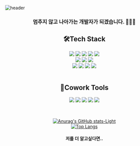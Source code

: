 
![header](https://capsule-render.vercel.app/api?type=waving&color=auto&height=300&section=header&text=Hi👋🏻%20I'm%20YOONJI&fontSize=50&fontColor=auto&animation=fadeIn)

<div align="center">
  
### 멈추지 않고 나아가는 개발자가 되겠습니다. 👩🏻‍💻
  
  

## 🛠️Tech Stack
  <img src="https://img.shields.io/badge/html5-E34F26?style=for-the-badge&logo=html5&logoColor=white"> 
  <img src="https://img.shields.io/badge/css-1572B6?style=for-the-badge&logo=css3&logoColor=white"> 
  <img src="https://img.shields.io/badge/javascript-F7DF1E?style=for-the-badge&logo=javascript&logoColor=black">
  <img src="https://img.shields.io/badge/react-61DAFB?style=for-the-badge&logo=react&logoColor=black"> 
  <img src="https://img.shields.io/badge/Redux-764ABC?style=for-the-badge&logo=Redux&logoColor=white"> 
 <br/> 
  <img src="https://img.shields.io/badge/TypeScript-3178C6?style=for-the-badge&logo=TypeScript&logoColor=white">   
  <img src="https://img.shields.io/badge/fontawesome-339AF0?style=for-the-badge&logo=fontawesome&logoColor=white"> 
  <img src="https://img.shields.io/badge/styledcomponents-DB7093?style=for-the-badge&logo=styled-components&logoColor=white"> 

 <br/>  
  <img src="https://img.shields.io/badge/mongoDB-47A248?style=for-the-badge&logo=MongoDB&logoColor=white"> 
  <img src="https://img.shields.io/badge/node.js-339933?style=for-the-badge&logo=Node.js&logoColor=white"> 
  <img src="https://img.shields.io/badge/express-000000?style=for-the-badge&logo=express&logoColor=white"> 
  <img src="https://img.shields.io/badge/Realm-39477F?style=for-the-badge&logo=Realm&logoColor=white"> 
 <br/> 
 <br/> 
  
## 👫Cowork Tools
  <img src="https://img.shields.io/badge/Confluence-172B4D?style=for-the-badge&logo=Confluence&logoColor=white"> 
  <img src="https://img.shields.io/badge/Jira-0052CC?style=for-the-badge&logo=Jira&logoColor=white"> 
  <img src="https://img.shields.io/badge/Slack-4A154B?style=for-the-badge&logo=Slack&logoColor=white"> 
  <img src="https://img.shields.io/badge/Notion-000000?style=for-the-badge&logo=Notion&logoColor=white"> 
  <img src="https://img.shields.io/badge/Figma-F24E1E?style=for-the-badge&logo=Figma&logoColor=white">

 <br/> 
 <br/> 
 <br/> 
  
  [![Anurag's GitHub stats-Light](https://github-readme-stats.vercel.app/api?username=yoonzet&show_icons=true&theme=default#gh-light-mode-only)](https://github.com/anuraghazra/github-readme-stats#gh-light-mode-only)  
[![Top Langs](https://github-readme-stats.vercel.app/api/top-langs/?username=yoonzet&layout=compact)](https://github.com/anuraghazra/github-readme-stats)

#### 저를 더 알고싶다면..
  
</div>  



<!--
**yoonzet/yoonzet** is a ✨ _special_ ✨ repository because its `README.md` (this file) appears on your GitHub profile.

Here are some ideas to get you started:

- 🔭 I’m currently working on ...
- 🌱 I’m currently learning ...
- 👯 I’m looking to collaborate on ...
- 🤔 I’m looking for help with ...
- 💬 Ask me about ...
- 📫 How to reach me: ...
- 😄 Pronouns: ...
- ⚡ Fun fact: ...
-->
